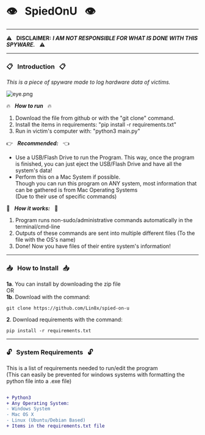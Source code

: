# :eye: &nbsp; SpiedOnU &nbsp; :eye:

------------------------------------------------------------------------

:warning: &nbsp; **DISCLAIMER:** ***I AM NOT RESPONSIBLE FOR WHAT IS DONE WITH THIS SPYWARE.*** &nbsp; :warning:

------------------------------------------------------------------------

### :clipboard: &nbsp; Introduction &nbsp; :clipboard:

*This is a piece of spyware made to log hardware data of victims.*

![eye.png](https://i.imgur.com/HNYpkF5.png)

:fire: &nbsp; ***How to run*** &nbsp; :fire:
1. Download the file from github or with the "git clone" command.
2. Install the items in requirements: "pip install -r requirements.txt"
3. Run in victim's computer with: "python3 main.py"

:point_right: &nbsp; ***Recommended:*** &nbsp; :point_left:
- Use a USB/Flash Drive to run the Program. This way, once the program is finished, you can just eject the USB/Flash Drive and have all the system's data!
- Perform this on a Mac System if possible. <br> 
Though you can run this program on ANY system, most information that can be gathered is from Mac Operating Systems 
<br> (Due to their use of specific commands)

:wrench: &nbsp; ***How it works:*** &nbsp; :wrench:
1. Program runs non-sudo/administrative commands automatically in the terminal/cmd-line
2. Outputs of these commands are sent into multiple different files (To the file with the OS's name)
3. Done! Now you have files of their entire system's information!

------------------------------------------------------------------------

### :inbox_tray: &nbsp; How to Install &nbsp; :inbox_tray:

**1a**. You can install by downloading the zip file
<br> OR <br>
**1b**. Download with the command:
```diff
git clone https://github.com/Lin8x/spied-on-u
```

**2**. Download requirements with the command:
```
pip install -r requirements.txt
```
------------------------------------------------------------------------

### :unlock: &nbsp; System Requirements &nbsp; :unlock:

This is a list of requirements needed to run/edit the program <br>
(This can easily be prevented for windows systems with formatting the python file into a .exe file)

```diff

+ Python3
+ Any Operating System:
- Windows System
- Mac OS X
- Linux (Ubuntu/Debian Based)
+ Items in the requirements.txt file

```
